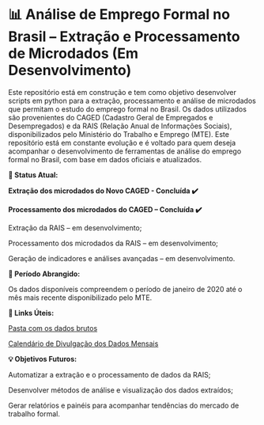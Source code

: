 # 📊 Análise de Emprego Formal no Brasil – Extração e Processamento de Microdados (Em Desenvolvimento)
Este repositório está em construção e tem como objetivo desenvolver scripts em python para a extração, processamento e análise de microdados que permitam o estudo do emprego formal no Brasil. Os dados utilizados são provenientes do CAGED (Cadastro Geral de Empregados e Desempregados) e da RAIS (Relação Anual de Informações Sociais), disponibilizados pelo Ministério do Trabalho e Emprego (MTE). Este repositório está em constante evolução e é voltado para quem deseja acompanhar o desenvolvimento de ferramentas de análise do emprego formal no Brasil, com base em dados oficiais e atualizados.

**🔄 Status Atual:**

**Extração dos microdados do Novo CAGED - Concluída ✔️**

**Processamento dos microdados do CAGED – Concluída ✔️**

Extração da RAIS – em desenvolvimento;

Processamento dos microdados da RAIS – em desenvolvimento;

Geração de indicadores e análises avançadas – em desenvolvimento.

**🔹 Período Abrangido:**

Os dados disponíveis compreendem o período de janeiro de 2020 até o mês mais recente disponibilizado pelo MTE.

**🔗 Links Úteis:**

[Pasta com os dados brutos](https://drive.google.com/drive/folders/1EtsFAIWC8HL1IjsX5pgUVDTnb0qkvQZd?usp=sharing)

[Calendário de Divulgação dos Dados Mensais](https://www.gov.br/trabalho-e-emprego/pt-br/assuntos/estatisticas-trabalho/o-pdet/calendario-de-divulgacao-do-novo-caged)

**💡 Objetivos Futuros:**

Automatizar a extração e o processamento de dados da RAIS;

Desenvolver métodos de análise e visualização dos dados extraídos;

Gerar relatórios e painéis para acompanhar tendências do mercado de trabalho formal.

